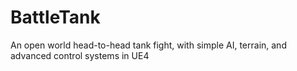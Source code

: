 # BattleTank
An open world head-to-head tank fight, with simple AI, terrain, and advanced control systems in UE4
